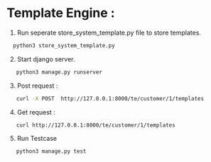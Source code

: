 # Template Engine :

1. Run seperate store_system_template.py file to store templates.
```bash
  python3 store_system_template.py
```
2. Start django server.
```bash
   python3 manage.py runserver
```
3. Post request :
```bash
   curl -X POST  http://127.0.0.1:8000/te/customer/1/templates 
```
4. Get request :
```bash
   curl http://127.0.0.1:8000/te/customer/1/templates 
```
5. Run Testcase
```bash
   python3 manage.py test
